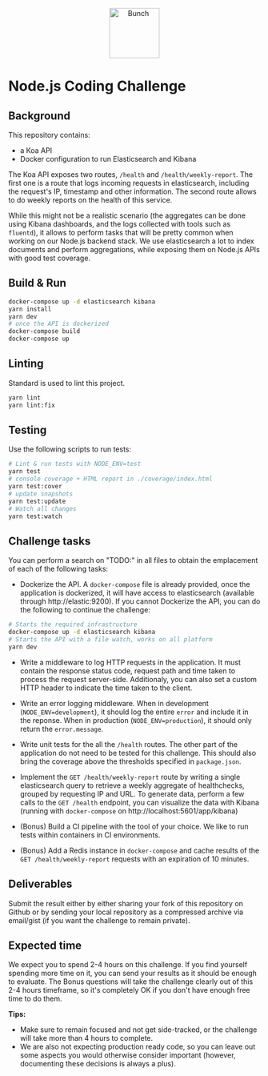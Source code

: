 <p align="center">
  <img height="100px" src="https://bunch.ai/wp-content/themes/bunch/images/bunch-logo-rgb.svg" alt="Bunch" />
</p>

# Node.js Coding Challenge

## Background

This repository contains:

* a Koa API
* Docker configuration to run Elasticsearch and Kibana

The Koa API exposes two routes, `/health` and `/health/weekly-report`. The first one is a route that logs incoming requests in elasticsearch, including the request's IP, timestamp and other information. The second route allows to do weekly reports on the health of this service.

While this might not be a realistic scenario (the aggregates can be done using Kibana dashboards, and the logs collected with tools such as `fluentd`), it allows to perform tasks that will be pretty common when working on our Node.js backend stack. We use elasticsearch a lot to index documents and perform aggregations, while exposing them on Node.js APIs with good test coverage.

## Build & Run

```sh
docker-compose up -d elasticsearch kibana
yarn install
yarn dev
# once the API is dockerized
docker-compose build
docker-compose up
```

## Linting

Standard is used to lint this project.

```sh
yarn lint
yarn lint:fix
```

## Testing

Use the following scripts to run tests:

```sh
# Lint & run tests with NODE_ENV=test
yarn test
# console coverage + HTML report in ./coverage/index.html
yarn test:cover
# update snapshots
yarn test:update
# Watch all changes
yarn test:watch
```

## Challenge tasks

You can perform a search on "TODO:" in all files to obtain the emplacement of each of the following tasks:

* Dockerize the API. A `docker-compose` file is already provided, once the application is dockerized, it will have access to elasticsearch (available through http://elastic:9200). If you cannot Dockerize the API, you can do the following to continue the challenge:

```sh
# Starts the required infrastructure
docker-compose up -d elasticsearch kibana
# Starts the API with a file watch, works on all platform
yarn dev
```

* Write a middleware to log HTTP requests in the application. It must contain the response status code, request path and time taken to process the request server-side. Additionaly, you can also set a custom HTTP header to indicate the time taken to the client.

* Write an error logging middleware. When in development (`NODE_ENV=development`), it should log the entire `error` and include it in the reponse. When in production (`NODE_ENV=production`), it should only return the `error.message`.

* Write unit tests for the all the `/health` routes. The other part of the application do not need to be tested for this challenge. This should also bring the coverage above the thresholds specified in `package.json`.

* Implement the `GET /health/weekly-report` route by writing a single elasticsearch query to retrieve a weekly aggregate of healthchecks, grouped by requesting IP and URL. To generate data, perform a few calls to the `GET /health` endpoint, you can visualize the data with Kibana (running with `docker-compose` on http://localhost:5601/app/kibana)

* (Bonus) Build a CI pipeline with the tool of your choice. We like to run tests within containers in CI environments.

* (Bonus) Add a Redis instance in `docker-compose` and cache results of the `GET /health/weekly-report` requests with an expiration of 10 minutes.

## Deliverables

Submit the result either by either sharing your fork of this repository on Github or by sending your local repository as a compressed archive via email/gist (if you want the challenge to remain private).

## Expected time

We expect you to spend 2-4 hours on this challenge. If you find yourself spending more time on it, you can send your results as it should be enough to evaluate. The Bonus questions will take the challenge clearly out of this 2-4 hours timeframe, so it's completely OK if you don't have enough free time to do them.

**Tips:**

* Make sure to remain focused and not get side-tracked, or the challenge will take more than 4 hours to complete.
* We are also not expecting production ready code, so you can leave out some aspects you would otherwise consider important (however, documenting these decisions is always a plus).
